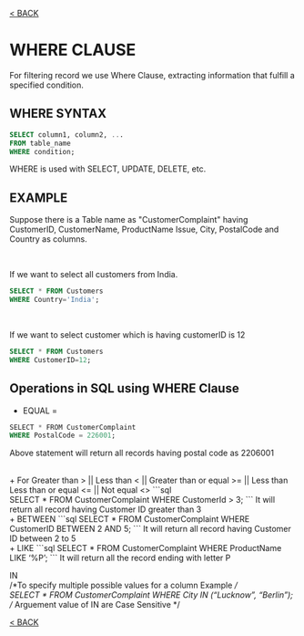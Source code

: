 [< BACK](README.md)
# WHERE CLAUSE
For filtering record we use Where Clause, extracting information that fulfill a specified condition.

## WHERE SYNTAX

```sql
SELECT column1, column2, ...
FROM table_name
WHERE condition;
```
WHERE is used with SELECT, UPDATE, DELETE, etc.

## EXAMPLE
Suppose there is a Table name as "CustomerComplaint" having CustomerID, CustomerName, ProductName
Issue, City, PostalCode and Country as columns.

<br />

If we want to select all customers from India.
```sql
SELECT * FROM Customers
WHERE Country='India';
```

<br />

If we want to select customer which is having customerID is 12 
```sql
SELECT * FROM Customers
WHERE CustomerID=12;
```

## Operations in SQL using WHERE Clause
+ EQUAL =
```sql
SELECT * FROM CustomerComplaint 
WHERE PostalCode = 226001;
```
Above statement will return all records having postal code as 2206001

<br />
+ For Greater than > || Less than < || Greater than or equal >= || Less than Less than or equal <= || Not equal <>
```sql
SELECT * FROM CustomerComplaint
WHERE  CustomerId > 3;
```
It will return all record having Customer ID greater than 3

<br />
+ BETWEEN	  
```sql
SELECT * FROM CustomerComplaint
WHERE CustomerID BETWEEN 2 AND 5;
```
It will return all record having Customer ID between 2 to 5

<br />
+ LIKE	    
```sql
SELECT * FROM CustomerComplaint 
WHERE ProductName LIKE ‘%P’;
```
It will return all the record ending with letter P


IN	      
/*To specify multiple possible values for a column Example */
SELECT * FROM CustomerComplaint
WHERE City IN (“Lucknow”, “Berlin”);
/* Arguement value of IN are Case Sensitive */

[< BACK](README.md)

